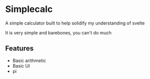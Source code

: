 # Simplecalc

A simple calculator built to help solidify my understanding of svelte

It is very simple and barebones, you can't do much

## Features
- Basic arithmetic
- Basic UI
- pi

